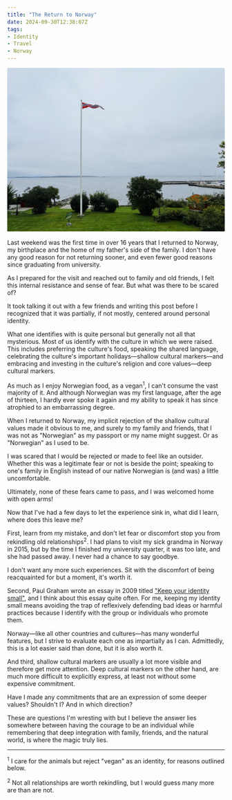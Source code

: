 ```yaml
---
title: "The Return to Norway"
date: 2024-09-30T12:38:07Z
tags:
- Identity
- Travel
- Norway
---
```


<p align="center">
<img src="/images/norwegian_coast.jpg" alt="View of Oslofjord, on the Norwegian coast" width="1000">
</p>

Last weekend was the first time in over 16 years that I returned to Norway, my birthplace and the home of my father's side of the family. I don't have any good reason for not returning sooner, and even fewer good reasons since graduating from university. 

As I prepared for the visit and reached out to family and old friends, I felt this internal resistance and sense of fear. But what was there to be scared of?

It took talking it out with a few friends and writing this post before I recognized that it was partially, if not mostly, centered around personal identity.

What one identifies with is quite personal but generally not all that mysterious. Most of us identify with the culture in which we were raised. This includes preferring the culture's food, speaking the shared language, celebrating the culture's important holidays—shallow cultural markers—and embracing and investing in the culture's religion and core values—deep cultural markers. 

As much as I enjoy Norwegian food, as a vegan<sup>1</sup>, I can't consume the vast majority of it. And although Norwegian was my first language, after the age of thirteen, I hardly ever spoke it again and my ability to speak it has since atrophied to an embarrassing degree.

When I returned to Norway, my implicit rejection of the shallow cultural values made it obvious to me, and surely to my family and friends, that I was not as "Norwegian" as my passport or my name might suggest. Or as "Norwegian" as I used to be.

I was scared that I would be rejected or made to feel like an outsider. Whether this was a legitimate fear or not is beside the point; speaking to one's family in English instead of our native Norwegian is (and was) a little uncomfortable. 

Ultimately, none of these fears came to pass, and I was welcomed home with open arms! 

Now that I've had a few days to let the experience sink in, what did I learn, where does this leave me?

First, learn from my mistake, and don't let fear or discomfort stop you from rekindling old relationships<sup>2</sup>. I had plans to visit my sick grandma in Norway in 2015, but by the time I finished my university quarter, it was too late, and she had passed away. I never had a chance to say goodbye. 

I don't want any more such experiences. Sit with the discomfort of being reacquainted for but a moment, it's worth it.

Second, Paul Graham wrote an essay in 2009 titled ["Keep your identity small"](https://www.paulgraham.com/identity.html), and I think about this essay quite often. For me, keeping my identity small means avoiding the trap of reflexively defending bad ideas or harmful practices because I identify with the group or individuals who promote them. 

Norway—like all other countries and cultures—has many wonderful features, but I strive to evaluate each one as impartially as I can. Admittedly, this is a lot easier said than done, but it is also worth it.

And third, shallow cultural markers are usually a lot more visible and therefore get more attention. Deep cultural markers on the other hand, are much more difficult to explicitly express, at least not without some expensive commitment.

Have I made any commitments that are an expression of some deeper values? Shouldn't I? And in which direction?

These are questions I'm wresting with but I believe the answer lies somewhere between having the courage to be an individual while remembering that deep integration with family, friends, and the natural world, is where the magic truly lies.

---

<sup>1</sup> I care for the animals but reject "vegan" as an identity, for reasons outlined below.

<sup>2</sup> Not all relationships are worth rekindling, but I would guess many more are than are not.
